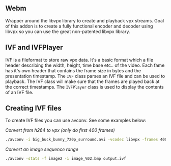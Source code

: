 Webm
-----
Wrapper around the libvpx library to create and playback vpx streams. Goal of this
addon is to create a fully functional encoder and decoder using libvpx so you can use
the great non-patented libvpx library.

IVF and IVFPlayer
-----------------
IVF is a fileformat to store raw vpx data. It's a basic format which a file header
describing the width, height, time base etc.. of the video. Each fame has it's own
header that contains the frame size in bytes and the presentation timestamp. The 
`IVF` class parses an IVF file and can be used to playback. The IVF class will make
sure that the frames are played back at the correct timestamps. The `IVFPlayer` class 
is used to display the contents of an IVF file.

Creating IVF files
------------------
To create IVF files you can use avconv. See some examples below:

_Convert from h264 to vpx (only do first 400 frames)_

````bash
./avconv -i big_buck_bunny_720p_surround.avi -vcodec libvpx -frames 400 output.ivf
````

_Convert an image sequence range_

````bash
./avconv -stats -f image2 -i image_%02.bmp output.ivf
````

